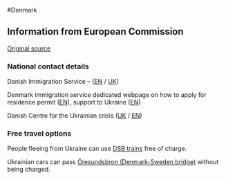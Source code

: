 #Denmark

## Information from European Commission

[Original source ](https://ec.europa.eu/info/strategy/priorities-2019-2024/stronger-europe-world/eu-solidarity-ukraine/eu-assistance-ukraine/information-people-fleeing-war-ukraine)

### National contact details

Danish Immigration Service – ([EN](https://www.nyidanmark.dk/en-GB/Words-and-concepts/F%C3%A6lles/Information-to-Ukrainian-citizens) / [UK](https://www.nyidanmark.dk/de-DE/Words%20and%20Concepts%20Front%20Page/Shared/Information%20Ukraine))

Denmark immigration service dedicated webpage on how to apply for residence permit ([EN](https://www.nyidanmark.dk/en-GB/Words-and-concepts/F%C3%A6lles/Information-to-Ukrainian-citizens)), support to Ukraine ([EN](https://um.dk/en/danida/countries-and-regions/ukraine))

Danish Centre for the Ukrainian crisis ([UK](https://en.kriseinformation.dk/%d1%83%d0%ba%d1%80%d0%b0%d1%97%d0%bd%d1%81%d1%8c%d0%ba%d0%b8%d0%b9) / [EN](https://en.kriseinformation.dk/for-ukrainians))

### Free travel options
People fleeing from Ukraine can use [DSB trains](https://www.dsb.dk/eng-ukraine/) free of charge.

Ukrainian cars can pass [Öresundsbron (Denmark-Sweden bridge)](https://news.cision.com/dk/oresundsbro-konsortiet/r/oresundsbron-hjaelper-flygtninge-fra-ukraine,c3516509) without being charged.